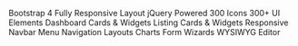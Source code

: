 
Bootstrap 4 
Fully Responsive Layout
jQuery Powered
300 Icons
300+ UI Elements
Dashboard Cards & Widgets
Listing Cards & Widgets
Responsive Navbar Menu
Navigation Layouts
Charts
Form Wizards
WYSIWYG Editor
